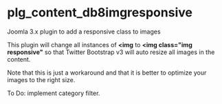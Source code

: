 # plg_content_db8imgresponsive
Joomla 3.x plugin to add a responsive class to images

 This plugin will change all instances of 
 **<img**
 to 
 **<img class="img responsive"**
 so that Twitter Bootstrap v3 will auto resize all images in the content.
 
 Note that this is just a workaround and that it is better to optimize your images to the right size.
 
 
 To Do: implement category filter.